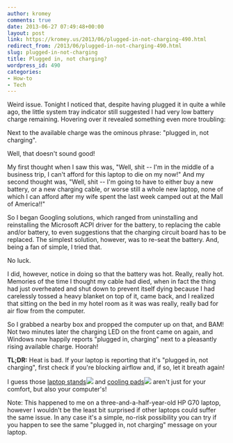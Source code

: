 ```yaml
---
author: kromey
comments: true
date: 2013-06-27 07:49:48+00:00
layout: post
link: https://kromey.us/2013/06/plugged-in-not-charging-490.html
redirect_from: /2013/06/plugged-in-not-charging-490.html
slug: plugged-in-not-charging
title: Plugged in, not charging?
wordpress_id: 490
categories:
- How-to
- Tech
---
```


Weird issue. Tonight I noticed that, despite having plugged it in quite a while ago, the little system tray indicator still suggested I had very low battery charge remaining. Hovering over it revealed something even more troubling:

Next to the available charge was the ominous phrase: "plugged in, not charging".

Well, that doesn't sound good!

My first thought when I saw this was, "Well, shit -- I'm in the middle of a business trip, I can't afford for this laptop to die on my now!" And my second thought was, "Well, shit -- I'm going to have to either buy a new battery, or a new charging cable, or worse still a whole new laptop, none of which I can afford after my wife spent the last week camped out at the Mall of America!!"

So I began Googling solutions, which ranged from uninstalling and reinstalling the Microsoft ACPI driver for the battery, to replacing the cable and/or battery, to even suggestions that the charging circuit board has to be replaced. The simplest solution, however, was to re-seat the battery. And, being a fan of simple, I tried that.

No luck.

I did, however, notice in doing so that the battery was hot. Really, really hot. Memories of the time I thought my cable had died, when in fact the thing had just overheated and shut down to prevent itself dying because I had carelessly tossed a heavy blanket on top of it, came back, and I realized that sitting on the bed in my hotel room as it was was really, really bad for air flow from the computer.

So I grabbed a nearby box and propped the computer up on that, and BAM! Not two minutes later the charging LED on the front came on again, and Windows now happily reports "plugged in, charging" next to a pleasantly rising available charge. Hoorah!

**TL;DR:** Heat is bad. If your laptop is reporting that it's "plugged in, not charging", first check if you're blocking airflow and, if so, let it breath again!

I guess those [laptop stands](http://www.amazon.com/s/?_encoding=UTF8&camp=1789&creative=390957&keywords=laptop%20stand&linkCode=ur2&qid=1372367236&rh=i%3Aaps%2Ck%3Alaptop%20stand&tag=sd41net-20)![](https://ir-na.amazon-adsystem.com/e/ir?t=sd41net-20&l=ur2&o=1) and [cooling pads](http://www.amazon.com/s/?_encoding=UTF8&camp=1789&creative=390957&field-keywords=laptop%20cooling%20pad&linkCode=ur2&rh=i%3Aaps%2Ck%3Alaptop%20cooling%20pad&sprefix=laptop%20coolin%2Caps%2C175&tag=sd41net-20&url=search-alias%3Daps)![](https://ir-na.amazon-adsystem.com/e/ir?t=sd41net-20&l=ur2&o=1) aren't just for your comfort, but also your computer's!

Note: This happened to me on a three-and-a-half-year-old HP G70 laptop, however I wouldn't be the least bit surprised if other laptops could suffer the same issue. In any case it's a simple, no-risk possibility you can try if you happen to see the same "plugged in, not charging" message on your laptop.
